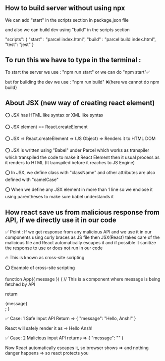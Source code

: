 ## How to build server without using npx

We can add "start" in the scripts section in package.json file

and also we can build dev using "build" in the scripts section

"scripts": {
"start" : "parcel index.html",
"build" : "parcel build index.html",
"test": "jest"
}

## To run this we have to type in the terminal :

To start the server we use : "npm run start" or we can do "npm start"✅

but for building the dev we use : "npm run build" ❌{here we cannot do npm build}

## About JSX (new way of creating react element)

⭕ JSX has HTML like syntax or XML like syntax

⭕ JSX element == React.createElement

⭕ JSX => React.createElement => (JS Object) => Renders it to HTML DOM

⭕ JSX is written using "Babel" under Parcel which works as transpiler which transpiled the code to make it React Element then it usual process as it renders to HTML
(It transpiled before it reaches to JS Engine)

⭕ In JSX, we define class with "className" and other attributes are also defined with "camelCase"

⭕ When we define any JSX element in more than 1 line so we enclose it using parentheses to make sure babel understands it

## How react save us from malicious response from API, if we directly use it in our code

✅ Point : If we get response from any malicious API and we use it in our components using curly braces as JS file
then JSX(React) takes care of the malicious file and React automatically escapes it and if possible it sanitize the response to use or does not run in our code

🔥 This is known as cross-site scripting

⭕ Example of cross-site scripting

function App({ message }) { // This is a component where message is being fetched by API

return <div>{message}</div>;
}

✅ Case: 1 Safe Input API Return => { "message": "Hello, Ansh!" }

React will safely render it as => Hello Ansh!

✅ Case: 2 Malicious input API returns => { "message": "<script>alert('You are hacked')</script>" }

Now React automatically escapes it, so browser shows => <script>alert('You are hacked')</script> and nothing danger happens => so react protects you
